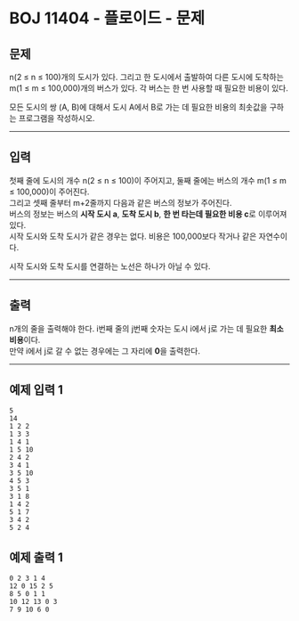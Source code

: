 # BOJ 11404 - 플로이드 - 문제

## 문제

n(2 ≤ n ≤ 100)개의 도시가 있다. 그리고 한 도시에서 출발하여 다른 도시에 도착하는 m(1 ≤ m ≤ 100,000)개의 버스가 있다. 각 버스는 한 번 사용할 때 필요한 비용이 있다.

모든 도시의 쌍 (A, B)에 대해서 도시 A에서 B로 가는 데 필요한 비용의 최솟값을 구하는 프로그램을 작성하시오.

---

## 입력

첫째 줄에 도시의 개수 n(2 ≤ n ≤ 100)이 주어지고, 둘째 줄에는 버스의 개수 m(1 ≤ m ≤ 100,000)이 주어진다.  
그리고 셋째 줄부터 m+2줄까지 다음과 같은 버스의 정보가 주어진다.  
버스의 정보는 버스의 **시작 도시 a**, **도착 도시 b**, **한 번 타는데 필요한 비용 c**로 이루어져 있다.  
시작 도시와 도착 도시가 같은 경우는 없다. 비용은 100,000보다 작거나 같은 자연수이다.

시작 도시와 도착 도시를 연결하는 노선은 하나가 아닐 수 있다.

---

## 출력

n개의 줄을 출력해야 한다. i번째 줄의 j번째 숫자는 도시 i에서 j로 가는 데 필요한 **최소 비용**이다.  
만약 i에서 j로 갈 수 없는 경우에는 그 자리에 **0**을 출력한다.

---

## 예제 입력 1

```text
5
14
1 2 2
1 3 3
1 4 1
1 5 10
2 4 2
3 4 1
3 5 10
4 5 3
3 5 1
3 1 8
1 4 2
5 1 7
3 4 2
5 2 4
```

## 예제 출력 1

```text
0 2 3 1 4
12 0 15 2 5
8 5 0 1 1
10 12 13 0 3
7 9 10 6 0
```
